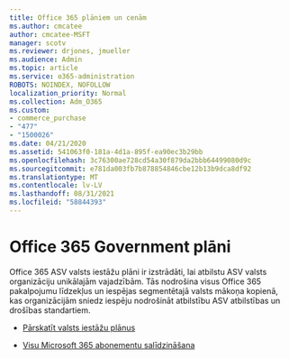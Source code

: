 ```yaml
---
title: Office 365 plāniem un cenām
ms.author: cmcatee
author: cmcatee-MSFT
manager: scotv
ms.reviewer: drjones, jmueller
ms.audience: Admin
ms.topic: article
ms.service: o365-administration
ROBOTS: NOINDEX, NOFOLLOW
localization_priority: Normal
ms.collection: Adm_O365
ms.custom:
- commerce_purchase
- "477"
- "1500026"
ms.date: 04/21/2020
ms.assetid: 541063f0-181a-4d1a-895f-ea90ec3b29bb
ms.openlocfilehash: 3c76300ae728cd54a30f879da2bbb64499080d9c
ms.sourcegitcommit: e781da003fb7b878854846cbe12b13b9dca8df92
ms.translationtype: MT
ms.contentlocale: lv-LV
ms.lasthandoff: 08/31/2021
ms.locfileid: "58844393"
---
```

# <a name="office-365-government-plans"></a>Office 365 Government plāni

Office 365 ASV valsts iestāžu plāni ir izstrādāti, lai atbilstu ASV valsts organizāciju unikālajām vajadzībām. Tās nodrošina visus Office 365 pakalpojumu līdzekļus un iespējas segmentētajā valsts mākoņa kopienā, kas organizācijām sniedz iespēju nodrošināt atbilstību ASV atbilstības un drošības standartiem.
  
- [Pārskatīt valsts iestāžu plānus](https://products.office.com/government/compare-office-365-government-plans)

- [Visu Microsoft 365 abonementu salīdzināšana](https://products.office.com/business/compare-more-office-365-for-business-plans)